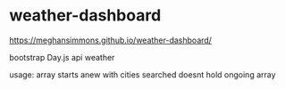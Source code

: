 # weather-dashboard

https://meghansimmons.github.io/weather-dashboard/

bootstrap
Day.js
api weather

usage: array starts anew with cities searched doesnt hold ongoing array 
